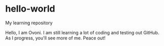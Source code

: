 # hello-world
My learning repository

Hello, I am Ovoni.
I am still learning a lot of coding and testing out GitHub.
As I progress, you'll see more of me. Peace out!
